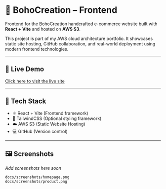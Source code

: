 # 🌿 BohoCreation – Frontend

Frontend for the BohoCreation handcrafted e-commerce website built with **React + Vite** and hosted on **AWS S3**.

This project is part of my AWS cloud architecture portfolio. It showcases static site hosting, GitHub collaboration, and real-world deployment using modern frontend technologies.

---

## 🔗 Live Demo

[Click here to visit the live site](http://bohocreation-frontend.s3-website-us-east-1.amazonaws.com/)

---

## 🧰 Tech Stack

- ⚛️ React + Vite (Frontend framework)
- 🎨 TailwindCSS (Optional styling framework)
- ☁️ AWS S3 (Static Website Hosting)
- 💻 GitHub (Version control)

---

## 🖼️ Screenshots

_Add screenshots here soon_

```text
docs/screenshots/homepage.png
docs/screenshots/product.png
